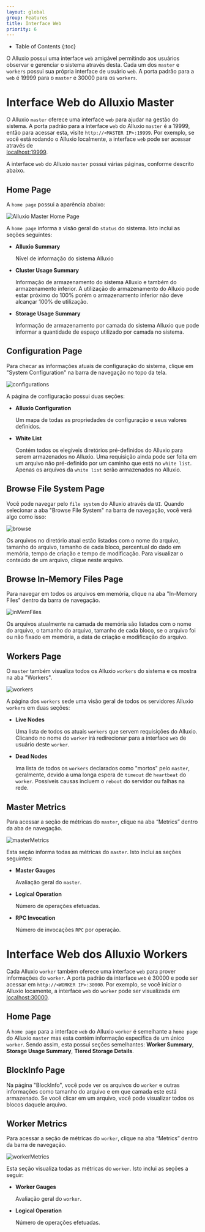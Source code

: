 ```yaml
---
layout: global
group: Features
title: Interface Web
priority: 6
---
```


* Table of Contents
{:toc}

O Alluxio possui uma interface `web` amigável permitindo aos usuários observar e gerenciar o sistema
através desta. Cada um dos `master` e `workers` possui sua própria interface de usuário `web`. A porta
padrão para a `web` é 19999 para o `master` e 30000 para os `workers`.

# Interface Web do Alluxio Master

O Alluxio `master` oferece uma interface `web` para ajudar na gestão do sistema. A porta padrão para a
interface `web` do Alluxio `master` é a 19999, então para acessar esta, visite `http://<MASTER IP>:19999`.
Por exemplo, se você está rodando o Alluxio localmente, a interface `web` pode ser acessar através de  
[localhost:19999](http://localhost:19999).

A interface `web` do Alluxio `master` possui várias páginas, conforme descrito abaixo.

## Home Page

A `home page` possui a aparência abaixo:

![Alluxio Master Home Page]({{site.data.img.screenshot_overview}})

A `home page` informa a visão geral do `status` do sistema. Isto inclui as seções seguintes:

* **Alluxio Summary**

	Nível de informação do sistema Alluxio

* **Cluster Usage Summary**

	Informação de armazenamento do sistema Alluxio e também do armazenamento inferior. A utilização
	do armazenamento do Alluxio pode estar próximo do 100% porém o armazenamento inferior não deve
	alcançar 100% de utilização.

* **Storage Usage Summary**

	Informação de armazenamento por camada do sistema Alluxio que pode informar a quantidade de espaço
	utilizado por camada no sistema.

## Configuration Page

Para checar as informações atuais de configuração do sistema, clique em "System Configuration" na barra
de navegação no topo da tela.

![configurations]({{site.data.img.screenshot_systemConfiguration}})

A página de configuração possui duas seções:

* **Alluxio Configuration**

	Um mapa de todas as propriedades de configuração e seus valores definidos.

* **White List**

	Contém todos os elegíveis diretórios pré-definidos do Alluxio para serem armazenados no Alluxio. Uma
	requisição ainda pode ser feita em um arquivo não pré-definido por um caminho que está no `white list`.
	Apenas os arquivos da `white list` serão armazenados no Alluxio.

## Browse File System Page

Você pode navegar pelo `file system` do Alluxio através da `UI`. Quando selecionar a aba
"Browse File System" na barra de navegação, você verá algo como isso:

![browse]({{site.data.img.screenshot_browseFileSystem}})

Os arquivos no diretório atual estão listados com o nome do arquivo, tamanho do arquivo, tamanho de
cada bloco, percentual do dado em memória, tempo de criação e tempo de modificação. Para visualizar o
conteúdo de um arquivo, clique neste arquivo.

## Browse In-Memory Files Page

Para navegar em todos os arquivos em memória, clique na aba "In-Memory Files" dentro da barra de navegação.

![inMemFiles]({{site.data.img.screenshot_inMemoryFiles}})

Os arquivos atualmente na camada de memória são listados com o nome do arquivo, o tamanho do arquivo,
tamanho de cada bloco, se o arquivo foi ou não fixado em memória, a data de criação e modificação
do arquivo.

## Workers Page

O `master` também visualiza todos os Alluxio `workers` do sistema e os mostra na aba "Workers".

![workers]({{site.data.img.screenshot_workers}})

A página dos `workers` sede uma visão geral de todos os servidores Alluxio `workers` em duas seções:

* **Live Nodes**

	Uma lista de todos os atuais `workers` que servem requisições do Alluxio. Clicando no nome do
	`worker` irá redirecionar para a interface `web` de usuário deste `worker`.

* **Dead Nodes**

	Ima lista de todos os `workers` declarados como "mortos" pelo `master`, geralmente, devido a
	uma longa espera de `timeout` de `heartbeat` do `worker`. Possíveis causas incluem o `reboot`
	do servidor ou falhas na rede.

## Master Metrics

Para acessar a seção de métricas do `master`, clique na aba “Metrics” dentro da aba de navegação.

![masterMetrics]({{site.data.img.screenshot_masterMetrics}})

Esta seção informa todas as métricas do `master`. Isto inclui as seções seguintes:

* **Master Gauges**

	Avaliação geral do `master`.

* **Logical Operation**

	Número de operações efetuadas.

* **RPC Invocation**

	Número de invocações `RPC` por operação.

# Interface Web dos Alluxio Workers

Cada Alluxio `worker` também oferece uma interface `web` para prover informações do `worker`. A porta
padrão da interface `web` é 30000 e pode ser acessar em `http://<WORKER IP>:30000`. Por exemplo,
se você iniciar o Alluxio locamente, a interface `web` do `worker` pode ser visualizada em
[localhost:30000](http://localhost:30000).

## Home Page

A `home page` para a interface `web` do Alluxio `worker` é semelhante a `home page` do Alluxio
`master` mas esta contém informação específica de um único `worker`. Sendo assim, esta possui
seções semelhantes: **Worker Summary**, **Storage Usage Summary**, **Tiered Storage Details**.

## BlockInfo Page

Na página "BlockInfo", você pode ver os arquivos do `worker` e outras informações como tamanho
do arquivo e em que camada este está armazenado. Se você clicar em um arquivo, você pode
visualizar todos os blocos daquele arquivo.

## Worker Metrics

Para acessar a seção de métricas do `worker`, clique na aba “Metrics” dentro da barra de
navegação.

![workerMetrics]({{site.data.img.screenshot_workerMetrics}})

Esta seção visualiza todas as métricas do `worker`. Isto inclui as seções a seguir:

* **Worker Gauges**

	Avaliação geral do `worker`.

* **Logical Operation**

	Número de operações efetuadas.
